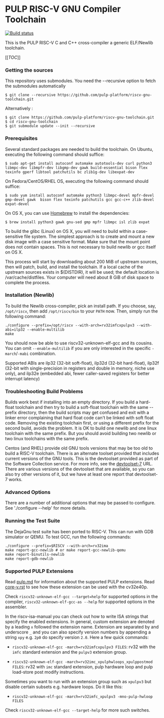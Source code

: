 PULP RISC-V GNU Compiler Toolchain
=============================
[![Build status](https://iis-git.ee.ethz.ch/gnu/riscv-gnu-toolchain/badges/master/pipeline.svg)](https://iis-git.ee.ethz.ch/gnu/riscv-gnu-toolchain/-/commits/master)

This is the PULP RISC-V C and C++ cross-compiler a generic ELF/Newlib toolchain.

[[_TOC_]]

###  Getting the sources

This repository uses submodules. You need the --recursive option to fetch the submodules automatically

    $ git clone --recursive https://github.com/pulp-platform/riscv-gnu-toolchain.git

Alternatively :

    $ git clone https://github.com/pulp-platform/riscv-gnu-toolchain.git
    $ cd riscv-gnu-toolchain
    $ git submodule update --init --recursive
    

### Prerequisites

Several standard packages are needed to build the toolchain.  On Ubuntu,
executing the following command should suffice:

    $ sudo apt-get install autoconf automake autotools-dev curl python3 libmpc-dev libmpfr-dev libgmp-dev gawk build-essential bison flex texinfo gperf libtool patchutils bc zlib1g-dev libexpat-dev

On Fedora/CentOS/RHEL OS, executing the following command should suffice:

    $ sudo yum install autoconf automake python3 libmpc-devel mpfr-devel gmp-devel gawk  bison flex texinfo patchutils gcc gcc-c++ zlib-devel expat-devel

On OS X, you can use [Homebrew](http://brew.sh) to install the dependencies:

    $ brew install python3 gawk gnu-sed gmp mpfr libmpc isl zlib expat

To build the glibc (Linux) on OS X, you will need to build within a
case-sensitive file system. The simplest approach is to create and mount a new
disk image with a case sensitive format. Make sure that the mount point does not
contain spaces. This is not necessary to build newlib or gcc itself on OS X.

This process will start by downloading about 200 MiB of upstream sources, then
will patch, build, and install the toolchain.  If a local cache of the
upstream sources exists in $(DISTDIR), it will be used; the default location
is /var/cache/distfiles.  Your computer will need about 8 GiB of disk space to
complete the process.

### Installation (Newlib)

To build the Newlib cross-compiler, pick an install path.  If you choose,
say, `/opt/riscv`, then add `/opt/riscv/bin` to your `PATH` now.  Then, simply
run the following command:

    ./configure --prefix=/opt/riscv --with-arch=rv32imfcxpulpv3 --with-abi=ilp32 --enable-multilib
    make

You should now be able to use riscv32-unknown-elf-gcc and its cousins. You can
omit `--enable-multilib` if you are only interested in the specific
`-march`/`-mabi` combination.

Supported ABIs are ilp32 (32-bit soft-float), ilp32d (32-bit hard-float), ilp32f
(32-bit with single-precision in registers and double in memory, niche use
only), and ilp32e (embedded abi, fewer caller-saved registers for better
interrupt latency)

### Troubleshooting Build Problems

Builds work best if installing into an empty directory.  If you build a
hard-float toolchain and then try to build a soft-float toolchain with
the same --prefix directory, then the build scripts may get confused
and exit with a linker error complaining that hard float code can't be
linked with soft float code.  Removing the existing toolchain first, or
using a different prefix for the second build, avoids the problem.  It
is OK to build one newlib and one linux toolchain with the same prefix.
But you should avoid building two newlib or two linux toolchains with
the same prefix.

Centos (and RHEL) provide old GNU tools versions that may be too old to build
a RISC-V toolchain.  There is an alternate toolset provided that includes
current versions of the GNU tools.  This is the devtoolset provided as part
of the Software Collection service.  For more info, see the
[devtoolset-7](https://www.softwarecollections.org/en/scls/rhscl/devtoolset-7/)
URL.  There are various versions of the devtoolset that are available, so you
can also try other versions of it, but we have at least one report that
devtoolset-7 works.

### Advanced Options

There are a number of additional options that may be passed to
configure.  See './configure --help' for more details.

### Running the Test Suite

The DejaGnu test suite has been ported to RISC-V.  This can run with GDB
simulator or QEMU.
To test GCC, run the following commands:

    ./configure --prefix=$RISCV --with-arch=rv32ima
	make report-gcc-newlib # or make report-gcc-newlib-qemu
	make report-binutils-newlib
	make report-gdb-newlib

### Supported PULP Extensions

Read [pulp.md](./pulp.md) for information about the supported PULP extensions. Read
[core-v.rst](./core-v.rst) to see how these extension can be used with the cv32e40p.


Check `riscv32-unknown-elf-gcc --target=help` for supported options in the compiler,
`riscv32-unknown-elf-gcc-as --help` for supported options in the assembler.

In the riscv-isa-manual you can check out how to write ISA strings that specify
the enabled extensions. In general, custom extension are denoted by a leading
`x` followed the extension name. Extension are separated by and underscore `_`
and you can also specify version numbers by appending a string `xpy` e.g. `2p0`
do specify version `2.0`. Here a few quick commands:

* `riscv32-unknown-elf-gcc -march=rv32imfcxpulpv3 FILES`: rv32 with the `imfc`
  standard extension and the `pulpv3` extension group.

* `riscv32-unknown-elf-gcc -march=rv32imc_xpulphwloops_xpulppostmod FILES`: rv32 with
  `imc` standard extension, pulp hardware loop and pulp load-store post modify
  instructions.

Sometimes you want to run with an extension group such as `xpulpv3` but disable
certain subsets e.g. hardware loops. Do it like this:

* `riscv32-unknown-elf-gcc -march=rv32imfc_xpulpv3 -mno-pulp-hwloop FILES`

Check `riscv32-unknown-elf-gcc --target-help` for more such switches.
